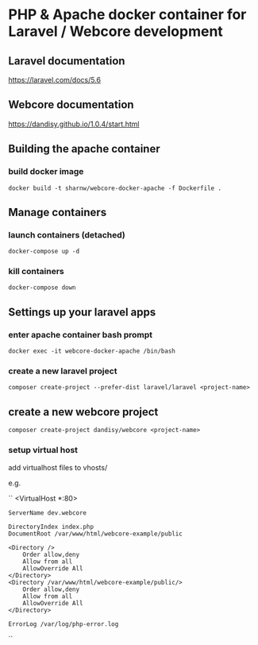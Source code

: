 # PHP & Apache docker container for Laravel / Webcore development

## Laravel documentation
https://laravel.com/docs/5.6

## Webcore documentation
https://dandisy.github.io/1.0.4/start.html

## Building the apache container

### build docker image
``docker build -t sharnw/webcore-docker-apache -f Dockerfile .``

## Manage containers

### launch containers (detached)
``docker-compose up -d``

### kill containers
``docker-compose down``

## Settings up your laravel apps

### enter apache container bash prompt
``docker exec -it webcore-docker-apache /bin/bash``

### create a new laravel project
``composer create-project --prefer-dist laravel/laravel <project-name>``

## create a new webcore project
``composer create-project dandisy/webcore <project-name>``

### setup virtual host

add virtualhost files to vhosts/

e.g. 

``
<VirtualHost *:80>

    ServerName dev.webcore

    DirectoryIndex index.php
    DocumentRoot /var/www/html/webcore-example/public

    <Directory />
        Order allow,deny
        Allow from all
        AllowOverride All
    </Directory>
    <Directory /var/www/html/webcore-example/public/>
        Order allow,deny
        Allow from all
        AllowOverride All
    </Directory>

    ErrorLog /var/log/php-error.log

</VirtualHost>
``